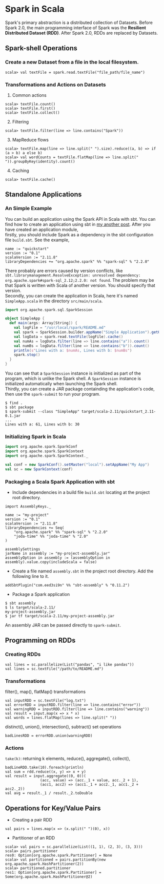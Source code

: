 # Spark in Scala
Spark's primary abstraction is a distributed collection of Datasets. Before Spark 2.0, the main programming interface of Spark was the **Resilient Distributed Dataset (RDD)**. After Spark 2.0, RDDs are replaced by Datasets. 

## Spark-shell Operations
### Create a new Dataset from a file in the local filesystem.
```
scala> val textFile = spark.read.textFile("file_path/file_name")

```

### Transformations and Actions on Datasets
1. Common actions
```
scala> textFile.count()
scala> textFile.first()
scala> textFile.collect()
```

2. Filtering  
```
scala> textFile.filter(line => line.contains("Spark"))
```

3. MapReduce flows
```
scala> textFile.map(line => line.split(" ").size).reduce((a, b) => if (a > b) a else b)
scala> val wordCounts = textFile.flatMap(line => line.split(" ")).groupByKey(identity).count()
```

4. Caching
```
scala> textFile.cache()
```

## Standalone Applications
### An Simple Example
You can build an application using the Spark API in Scala with sbt. You can find how to create an application using sbt in [my another post](../b20171102.md). After you have created an application module,  
firstly, you should include Spark as a dependency in the sbt configuration file `build.sbt`. See the example,  
```
name := "quickstart"
version := "0.1"
scalaVersion := "2.11.8"
libraryDependencies += "org.apache.spark" %% "spark-sql" % "2.2.0"
```
There probably are errors caused by version conflicts, like `sbt.librarymanagement.ResolveException: unresolved dependency: org.apache.spark#spark-sql_2.12;2.2.0: not found`. The problem may be that Spark is written with Scala of another version. You should specify that version.  
Secondly, you can create the application in Scala, here it's named `SimpleApp.scala` in the directory `src/main/scala`.  
```scala
import org.apache.spark.sql.SparkSession

object SimpleApp {
  def main(args: Array[String]) {
    val logFile = "/usr/local/spark/README.md"
    val spark = SparkSession.builder.appName("Simple Application").getOrCreate()
    val logData = spark.read.textFile(logFile).cache()
    val numAs = logData.filter(line => line.contains("a")).count()
    val numBs = logData.filter(line => line.contains("b")).count()
    println(s"Lines with a: $numAs, Lines with b: $numBs")
    spark.stop()
  }
}
```
You can see that a `SparkSession` instance is initialized as part of the program, which is unlike the Spark shell. A `SparkSession` instance is initialized automatically when launching the Spark shell.  
Thirdly, you can create a JAR package containding the application's code, then use the `spark-submit` to run your program.  
```
$ find .
$ sbt package
$ spark-submit --class "SimpleApp" target/scala-2.11/quickstart_2.11-0.1.jar
...
Lines with a: 61, Lines with b: 30
```

### Initializing Spark in Scala
```scala
import org.apache.spark.SparkConf
import org.apache.spark.SparkContext
import org.apache.spark.SparkContext._

val conf = new SparkConf().setMaster("local").setAppName("My App")
val sc = new SparkContext(conf)
```

### Packaging a Scala Spark Application with sbt
- Include dependencies in a build file `build.sbt` locating at the project root directory.
```
import AssemblyKeys._

name := "my-project"
version := "0.1"
scalaVersion := "2.11.8"
libraryDependencies += Seq(
	"org.apache.spark" %% "spark-sql" % "2.2.0"
	"joda-time" %% "joda-time" % "2.0"
)

assemblySettings
jarName in assembly := "my-project-assembly.jar"
assemblyOption in assembly := (assemblyOption in assembly).value.copy(includeScala = false)
```
- Create a file named `assembly.sbt` in the project root directory. Add the following line to it.
```
addSbtPlugin("com.eed3si9n" %% "sbt-assembly" % "0.11.2")
```
- Package a Spark application
```
$ sbt assembly
$ ls target/scala-2.11/
my-project-assembly.jar
$ jar tf target/scala-2.11/my-project-assembly.jar
```
An assembly JAR can be passed directly to `spark-submit`.  

## Programming on RDDs
### Creating RDDs
```
val lines = sc.parallelize(List("pandas", "i like pandas"))
val lines = sc.textFile("/path/to/README.md")
```

### Transformations
filter(), map(), flatMap() transformations
```
val inputRDD = sc.textFile("log.txt")
val errorRDD = inputRDD.filter(line => line.contains("error"))
val warningRDD = inputRDD.filter(line => line.contains("warning"))
val result = input.map(x => x * x)
val words = lines.flatMap(lines => line.split(" "))
```
distinct(), union(), intersection(), subtract() set operations
```
badLinesRDD = errorRDD.union(warningRDD)
```

### Actions
`take(k)`: returning k elements, reduce(), aggregate(), collect(), 
```
badLineRDD.take(10).foreach(println)
val sum = rdd.reduce((x, y) => x + y)
val result = input.aggregate((0, 0))(
				(acc, value) => (acc._1 + value, acc._2 + 1),
				(acc1, acc2) => (acc1._1 + acc2._1, acc1._2 + acc2._2))
val avg = result._1 / result._2.toDouble
```

## Operations for Key/Value Pairs
- Creating a pair RDD
```
val pairs = lines.map(x => (x.split(" ")(0), x))
```
- Partitioner of an RDD
```
scala> val pairs = sc.parallelize(List((1, 1), (2, 3), (3, 3)))
scala> pairs.partitioner
res0: Option[org.apache.spark.Partitioner] = None
scala> val partitioned = pairs.partitionBy(new org.apache.spark.HashPartitioner(2))
scala> partitioned.partitioner
res1: Option[org.apache.spark.Partitioner] = Some(org.apache.spark.HashPartitioner@2)
```
